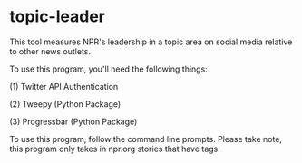 topic-leader
============

This tool measures NPR's leadership in a topic area on social media relative to other news outlets.

To use this program, you'll need the following things:

(1) Twitter API Authentication 

(2) Tweepy (Python Package)

(3) Progressbar (Python Package)

To use this program, follow the command line prompts. Please take note, this program only takes in npr.org stories that have tags. 
